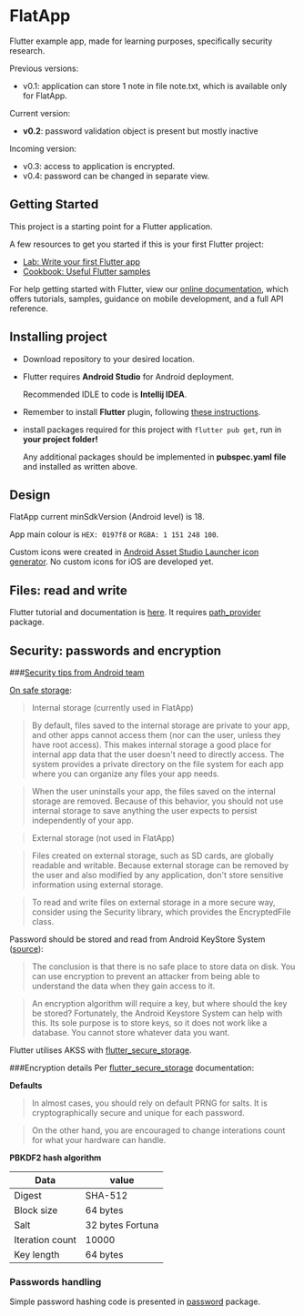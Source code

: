 # FlatApp

Flutter example app, made for learning purposes, specifically security research.

Previous versions:
* v0.1: application can store 1 note in file note.txt, which is available only for FlatApp.

Current version:
* **v0.2**: password validation object is present but mostly inactive

Incoming version:
* v0.3: access to application is encrypted.
* v0.4: password can be changed in separate view.

## Getting Started

This project is a starting point for a Flutter application.

A few resources to get you started if this is your first Flutter project:

- [Lab: Write your first Flutter app](https://flutter.dev/docs/get-started/codelab)
- [Cookbook: Useful Flutter samples](https://flutter.dev/docs/cookbook)

For help getting started with Flutter, view our
[online documentation](https://flutter.dev/docs), which offers tutorials,
samples, guidance on mobile development, and a full API reference.

## Installing project

* Download repository to your desired location. 
* Flutter requires **Android Studio** for Android deployment. 
    
    Recommended IDLE to code is **Intellij IDEA**.
    
* Remember to install **Flutter** plugin, following [these instructions](https://flutter.dev/docs/get-started/install).
* install packages required for this project with `flutter pub get`, run in **your project folder!**

    Any additional packages should be implemented in **pubspec.yaml file** and installed as written above.
    
## Design
    
FlatApp current minSdkVersion (Android level) is 18.

App main colour is `HEX: 0197f8` or `RGBA: 1 151 248 100`.

Custom icons were created in [Android Asset Studio Launcher icon generator](https://romannurik.github.io/AndroidAssetStudio/icons-launcher.html#foreground.type=clipart&foreground.clipart=filter_vintage&foreground.space.trim=1&foreground.space.pad=0.25&foreColor=rgb(1%2C%20151%2C%20248)&backColor=rgb(255%2C%20255%2C%20255)&crop=0&backgroundShape=circle&effects=none&name=ic_launcher).
No custom icons for iOS are developed yet.

## Files: read and write

Flutter tutorial and documentation is [here](https://flutter.dev/docs/cookbook/persistence/reading-writing-files).
It requires [path_provider](https://pub.dev/packages/path_provider#-installing-tab-) package.

## Security: passwords and encryption

###[Security tips from Android team](https://developer.android.com/training/articles/security-tips)

[On safe storage](https://developer.android.com/guide/topics/data/data-storage.html#filesInternal):

> Internal storage (currently used in FlatApp)

> By default, files saved to the internal storage are private to your app, and other apps cannot access them 
> (nor can the user, unless they have root access). This makes internal storage a good place for internal app data 
> that the user doesn't need to directly access. The system provides a private directory on the file system 
> for each app where you can organize any files your app needs.
    
> When the user uninstalls your app, the files saved on the internal storage are removed. Because of this behavior, 
> you should not use internal storage to save anything the user expects to persist independently of your app. 
    

> External storage  (not used in FlatApp)
    
> Files created on external storage, such as SD cards, are globally readable and writable. 
> Because external storage can be removed by the user and also modified by any application, 
> don't store sensitive information using external storage.
    
> To read and write files on external storage in a more secure way, consider using the Security library, 
> which provides the EncryptedFile class.
    
Password should be stored and read from Android KeyStore System 
([source](https://academy.realm.io/posts/secure-storage-in-android-san-francisco-android-meetup-2017-najafzadeh/)):
    
> The conclusion is that there is no safe place to store data on disk. You can use encryption to prevent an attacker 
> from being able to understand the data when they gain access to it.

> An encryption algorithm will require a key, but where should the key be stored? 
> Fortunately, the Android Keystore System can help with this. Its sole purpose is to store keys, 
> so it does not work like a database. You cannot store whatever data you want.
    
Flutter utilises AKSS with [flutter_secure_storage](https://pub.dev/packages/flutter_secure_storage).

###Encryption details
Per [flutter_secure_storage](https://pub.dev/packages/flutter_secure_storage) documentation:

**Defaults**

> In almost cases, you should rely on default PRNG for salts. 
> It is cryptographically secure and unique for each password.

> On the other hand, you are encouraged to change interations count for what your hardware can handle.

**PBKDF2 hash algorithm**

| Data              | value             |
| ----------------- | ----------------- |
| Digest	        | SHA-512           |
| Block size	    | 64 bytes          |
| Salt	            | 32 bytes Fortuna  |
| Iteration count   | 10000             |
| Key length	    | 64 bytes          |

### Passwords handling

Simple password hashing code is presented in [password](https://pub.dev/packages/password#-readme-tab-) package.


